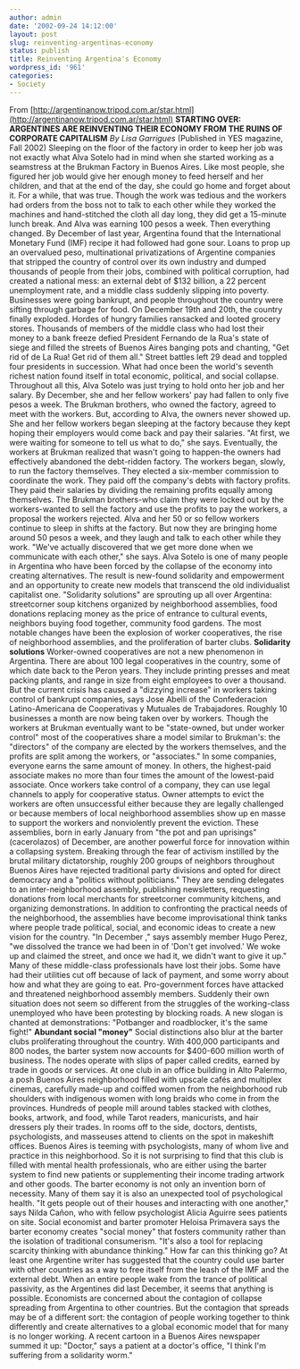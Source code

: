 ```yaml
---
author: admin
date: '2002-09-24 14:12:00'
layout: post
slug: reinventing-argentinas-economy
status: publish
title: Reinventing Argentina's Economy
wordpress_id: '961'
categories:
- Society
---
```


From
[http://argentinanow.tripod.com.ar/star.html](http://argentinanow.tripod.com.ar/star.html)
**STARTING OVER: ARGENTINES ARE REINVENTING THEIR ECONOMY FROM THE RUINS
OF CORPORATE CAPITALISM** *By Lisa Garrigues* (Published in YES
magazine, Fall 2002) Sleeping on the floor of the factory in order to
keep her job was not exactly what Alva Sotelo had in mind when she
started working as a seamstress at the Brukman Factory in Buenos Aires.
Like most people, she figured her job would give her enough money to
feed herself and her children, and that at the end of the day, she could
go home and forget about it. For a while, that was true. Though the work
was tedious and the workers had orders from the boss not to talk to each
other while they worked the machines and hand-stitched the cloth all day
long, they did get a 15-minute lunch break. And Alva was earning 100
pesos a week. Then everything changed. By December of last year,
Argentina found that the International Monetary Fund (IMF) recipe it had
followed had gone sour. Loans to prop up an overvalued peso,
multinational privatizations of Argentine companies that stripped the
country of control over its own industry and dumped thousands of people
from their jobs, combined with political corruption, had created a
national mess: an external debt of $132 billion, a 22 percent
unemployment rate, and a middle class suddenly slipping into poverty.
Businesses were going bankrupt, and people throughout the country were
sifting through garbage for food. On December 19th and 20th, the country
finally exploded. Hordes of hungry families ransacked and looted grocery
stores. Thousands of members of the middle class who had lost their
money to a bank freeze defied President Fernando de la Rua's state of
siege and filled the streets of Buenos Aires banging pots and chanting,
"Get rid of de La Rua! Get rid of them all." Street battles left 29 dead
and toppled four presidents in succession. What had once been the
world's seventh richest nation found itself in total economic,
political, and social collapse. Throughout all this, Alva Sotelo was
just trying to hold onto her job and her salary. By December, she and
her fellow workers' pay had fallen to only five pesos a week. The
Brukman brothers, who owned the factory, agreed to meet with the
workers. But, according to Alva, the owners never showed up. She and her
fellow workers began sleeping at the factory because they kept hoping
their employers would come back and pay their salaries. "At first, we
were waiting for someone to tell us what to do," she says. Eventually,
the workers at Brukman realized that wasn't going to happen-the owners
had effectively abandoned the debt-ridden factory. The workers began,
slowly, to run the factory themselves. They elected a six-member
commission to coordinate the work. They paid off the company's debts
with factory profits. They paid their salaries by dividing the remaining
profits equally among themselves. The Brukman brothers-who claim they
were locked out by the workers-wanted to sell the factory and use the
profits to pay the workers, a proposal the workers rejected. Alva and
her 50 or so fellow workers continue to sleep in shifts at the factory.
But now they are bringing home around 50 pesos a week, and they laugh
and talk to each other while they work. "We've actually discovered that
we get more done when we communicate with each other," she says. Alva
Sotelo is one of many people in Argentina who have been forced by the
collapse of the economy into creating alternatives. The result is
new-found solidarity and empowerment and an opportunity to create new
models that transcend the old individualist capitalist one. "Solidarity
solutions" are sprouting up all over Argentina: streetcorner soup
kitchens organized by neighborhood assemblies, food donations replacing
money as the price of entrance to cultural events, neighbors buying food
together, community food gardens. The most notable changes have been the
explosion of worker cooperatives, the rise of neighborhood assemblies,
and the proliferation of barter clubs. **Solidarity solutions**
Worker-owned cooperatives are not a new phenomenon in Argentina. There
are about 100 legal cooperatives in the country, some of which date back
to the Peron years. They include printing presses and meat packing
plants, and range in size from eight employees to over a thousand. But
the current crisis has caused a "dizzying increase" in workers taking
control of bankrupt companies, says Jose Abelli of the Confederacion
Latino-Americana de Cooperativas y Mutuales de Trabajadores. Roughly 10
businesses a month are now being taken over by workers. Though the
workers at Brukman eventually want to be "state-owned, but under worker
control" most of the cooperatives share a model similar to Brukman's:
the "directors" of the company are elected by the workers themselves,
and the profits are split among the workers, or "associates." In some
companies, everyone earns the same amount of money. In others, the
highest-paid associate makes no more than four times the amount of the
lowest-paid associate. Once workers take control of a company, they can
use legal channels to apply for cooperative status. Owner attempts to
evict the workers are often unsuccessful either because they are legally
challenged or because members of local neighborhood assemblies show up
en masse to support the workers and nonviolently prevent the eviction.
These assemblies, born in early January from "the pot and pan uprisings"
(cacerolazos) of December, are another powerful force for innovation
within a collapsing system. Breaking through the fear of activism
instilled by the brutal military dictatorship, roughly 200 groups of
neighbors throughout Buenos Aires have rejected traditional party
divisions and opted for direct democracy and a "politics without
politicians." They are sending delegates to an inter-neighborhood
assembly, publishing newsletters, requesting donations from local
merchants for streetcorner community kitchens, and organizing
demonstrations. In addition to confronting the practical needs of the
neighborhood, the assemblies have become improvisational think tanks
where people trade political, social, and economic ideas to create a new
vision for the country. "In December ," says assembly member Hugo Perez,
"we dissolved the trance we had been in of 'Don't get involved.' We woke
up and claimed the street, and once we had it, we didn't want to give it
up." Many of these middle-class professionals have lost their jobs. Some
have had their utilities cut off because of lack of payment, and some
worry about how and what they are going to eat. Pro-government forces
have attacked and threatened neighborhood assembly members. Suddenly
their own situation does not seem so different from the struggles of the
working-class unemployed who have been protesting by blocking roads. A
new slogan is chanted at demonstrations: "Potbanger and roadblocker,
it's the same fight!" **Abundant social "money"** Social distinctions
also blur at the barter clubs proliferating throughout the country. With
400,000 participants and 800 nodes, the barter system now accounts for
$400-600 million worth of business. The nodes operate with slips of
paper called credits, earned by trade in goods or services. At one club
in an office building in Alto Palermo, a posh Buenos Aires neighborhood
filled with upscale cafés and multiplex cinemas, carefully made-up and
coiffed women from the neighborhood rub shoulders with indigenous women
with long braids who come in from the provinces. Hundreds of people mill
around tables stacked with clothes, books, artwork, and food, while
Tarot readers, manicurists, and hair dressers ply their trades. In rooms
off to the side, doctors, dentists, psychologists, and masseuses attend
to clients on the spot in makeshift offices. Buenos Aires is teeming
with psychologists, many of whom live and practice in this neighborhood.
So it is not surprising to find that this club is filled with mental
health professionals, who are either using the barter system to find new
patients or supplementing their income trading artwork and other goods.
The barter economy is not only an invention born of necessity. Many of
them say it is also an unexpected tool of psychological health. "It gets
people out of their houses and interacting with one another," says Nilda
Cañon, who with fellow psychologist Alicia Aguirre sees patients on
site. Social economist and barter promoter Heloisa Primavera says the
barter economy creates "social money" that fosters community rather than
the isolation of traditional consumerism. "It's also a tool for
replacing scarcity thinking with abundance thinking." How far can this
thinking go? At least one Argentine writer has suggested that the
country could use barter with other countries as a way to free itself
from the leash of the IMF and the external debt. When an entire people
wake from the trance of political passivity, as the Argentines did last
December, it seems that anything is possible. Economists are concerned
about the contagion of collapse spreading from Argentina to other
countries. But the contagion that spreads may be of a different sort:
the contagion of people working together to think differently and create
alternatives to a global economic model that for many is no longer
working. A recent cartoon in a Buenos Aires newspaper summed it up:
"Doctor," says a patient at a doctor's office, "I think I'm suffering
from a solidarity worm."
